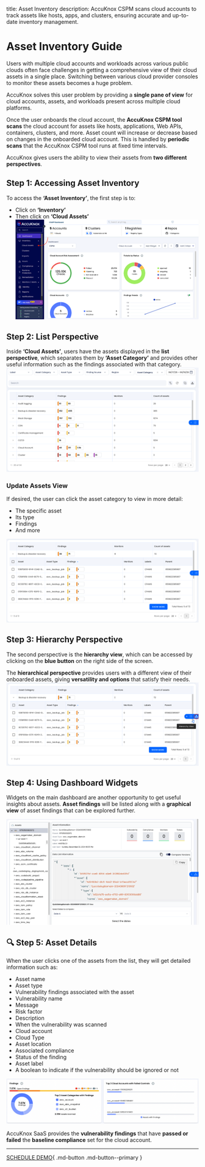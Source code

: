 title: Asset Inventory
description: AccuKnox CSPM scans cloud accounts to track assets like hosts, apps, and clusters, ensuring accurate and up-to-date inventory management.

# Asset Inventory Guide

Users with multiple cloud accounts and workloads across various public clouds often face challenges in getting a comprehensive view of their cloud assets in a single place. Switching between various cloud provider consoles to monitor these assets becomes a huge problem.

AccuKnox solves this user problem by providing a **single pane of view** for cloud accounts, assets, and workloads present across multiple cloud platforms.

Once the user onboards the cloud account, the **AccuKnox CSPM tool scans** the cloud account for assets like hosts, applications, Web APIs, containers, clusters, and more. Asset count will increase or decrease based on changes in the onboarded cloud account. This is handled by **periodic scans** that the AccuKnox CSPM tool runs at fixed time intervals.

AccuKnox gives users the ability to view their assets from **two different perspectives**.

## Step 1: Accessing Asset Inventory

To access the **‘Asset Inventory’**, the first step is to:

- Click on **‘Inventory’**
- Then click on **‘Cloud Assets’**
  ![img](./images/asset-inventory/1.png)

## Step 2: List Perspective

Inside **‘Cloud Assets’**, users have the assets displayed in the **list perspective**, which separates them by **‘Asset Category’** and provides other useful information such as the findings associated with that category.
![img](./images/asset-inventory/2.png)

### Update Assets View

If desired, the user can click the asset category to view in more detail:

- The specific asset
- Its type
- Findings
- And more

![img](./images/asset-inventory/3.png)

## Step 3: Hierarchy Perspective

The second perspective is the **hierarchy view**, which can be accessed by clicking on the **blue button** on the right side of the screen.

The **hierarchical perspective** provides users with a different view of their onboarded assets, giving **versatility and options** that satisfy their needs.
![img](./images/asset-inventory/4.png)

## Step 4: Using Dashboard Widgets

Widgets on the main dashboard are another opportunity to get useful insights about assets. **Asset findings** will be listed along with a **graphical view** of asset findings that can be explored further.

![img](./images/asset-inventory/5.png)

## 🔍 Step 5: Asset Details

When the user clicks one of the assets from the list, they will get detailed information such as:

- Asset name
- Asset type
- Vulnerability findings associated with the asset
- Vulnerability name
- Message
- Risk factor
- Description
- When the vulnerability was scanned
- Cloud account
- Cloud Type
- Asset location
- Associated compliance
- Status of the finding
- Asset label
- A boolean to indicate if the vulnerability should be ignored or not

![img](./images/asset-inventory/6.png)

AccuKnox SaaS provides the **vulnerability findings** that have **passed or failed** the **baseline compliance** set for the cloud account.

---

[SCHEDULE DEMO](https://www.accuknox.com/contact-us){ .md-button .md-button--primary }
